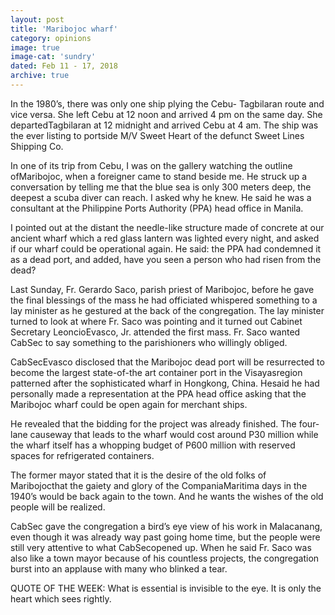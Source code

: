 ```yaml
---
layout: post
title: 'Maribojoc wharf'
category: opinions
image: true
image-cat: 'sundry'
dated: Feb 11 - 17, 2018
archive: true
---
```


In the 1980’s, there was only one ship plying the Cebu- Tagbilaran route and vice versa. She left Cebu at 12 noon and arrived 4 pm on the same day. She departedTagbilaran at 12 midnight and arrived Cebu at 4 am. The ship was the ever listing to portside M/V Sweet Heart of the defunct Sweet Lines Shipping Co.

In one of its trip from Cebu, I was on the gallery watching the outline ofMaribojoc, when a foreigner came to stand beside me. He struck up a conversation by telling me that the blue sea is only 300 meters deep, the deepest a scuba diver can reach.  I asked why he knew. He said he was a consultant at the Philippine Ports Authority (PPA) head office in Manila.

I pointed out at the distant the needle-like structure made of concrete at our ancient wharf which a red glass lantern was lighted every night, and asked if our wharf could be operational again. He said: the PPA had condemned it as a dead port, and added, have you seen a person who had risen from the dead?

Last Sunday, Fr. Gerardo Saco, parish priest of Maribojoc, before he gave the final blessings of the mass he had officiated whispered something to a lay minister as he gestured at the back of the congregation. The lay minister turned to look at where Fr. Saco was pointing and it turned out Cabinet Secretary LeoncioEvasco, Jr. attended the first mass. Fr. Saco wanted CabSec to say something to the parishioners who willingly obliged.

CabSecEvasco disclosed that the Maribojoc dead port will be resurrected to become the largest state-of-the art container port in the Visayasregion patterned after the sophisticated wharf in Hongkong, China. Hesaid he had personally made a representation at the PPA head office asking that the Maribojoc wharf could be open again for merchant ships. 

He revealed that the bidding for the project was already finished. The four-lane causeway that leads to the wharf would cost around P30 million while the wharf itself has a whopping budget of P600 million with reserved spaces for refrigerated containers.

The former mayor stated that it is the desire of the old folks of Maribojocthat the gaiety and glory of the CompaniaMaritima days in the 1940’s would be back again to the town. And he wants the wishes of the old people will be realized.

CabSec gave the congregation a bird’s eye view of his work in Malacanang, even though it was already way past going home time, but the people were still very attentive to what CabSecopened up. When he said Fr. Saco was also like a town mayor because of his countless projects, the congregation burst into an applause with many who blinked a tear.

QUOTE OF THE WEEK: What is essential is invisible to the eye. It is only the heart which sees rightly.
